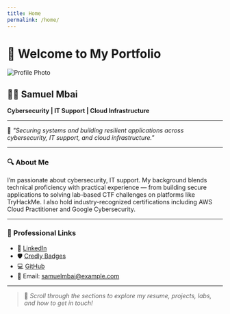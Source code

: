 ```yaml
---
title: Home
permalink: /home/
---
```


# 👋 Welcome to My Portfolio

![Profile Photo](/assets/images/photo.jpg)

## 🧑‍💻 Samuel Mbai

**Cybersecurity | IT Support | Cloud Infrastructure**

---

🎯 *"Securing systems and building resilient applications across cybersecurity, IT support, and cloud infrastructure."*

---

### 🔍 About Me

I’m passionate about cybersecurity, IT support. My background blends technical proficiency with practical experience — from building secure applications to solving lab-based CTF challenges on platforms like TryHackMe. I also hold industry-recognized certifications including AWS Cloud Practitioner and Google Cybersecurity.

---

### 🔗 Professional Links

- 💼 [LinkedIn](https://www.linkedin.com/in/samuel-mbai)
- 🛡️ [Credly Badges](https://www.credly.com/users/samuel_mbai)
- 💻 [GitHub](https://github.com/samuel-kimwele-mbai)
- 📧 Email: samuelmbai@example.com

---

> 📍 *Scroll through the sections to explore my resume, projects, labs, and how to get in touch!*
